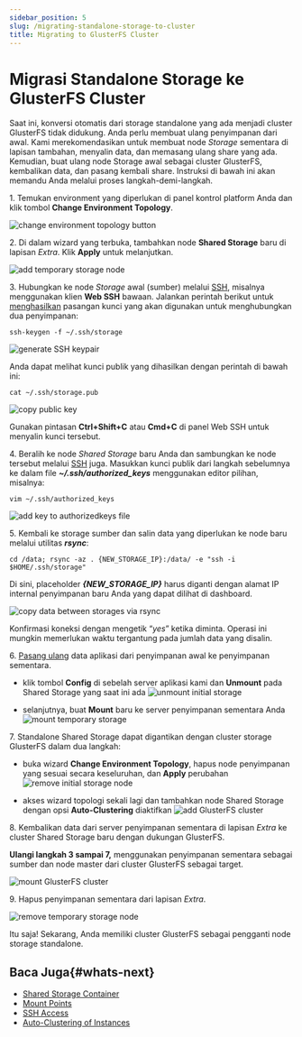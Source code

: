 ```yaml
---
sidebar_position: 5
slug: /migrating-standalone-storage-to-cluster
title: Migrating to GlusterFS Cluster
---
```


# Migrasi Standalone Storage ke GlusterFS Cluster

Saat ini, konversi otomatis dari storage standalone yang ada menjadi cluster GlusterFS tidak didukung. Anda perlu membuat ulang penyimpanan dari awal. Kami merekomendasikan untuk membuat node _Storage_ sementara di lapisan tambahan, menyalin data, dan memasang ulang share yang ada. Kemudian, buat ulang node Storage awal sebagai cluster GlusterFS, kembalikan data, dan pasang kembali share. Instruksi di bawah ini akan memandu Anda melalui proses langkah-demi-langkah.

1\. Temukan environment yang diperlukan di panel kontrol platform Anda dan klik tombol **Change Environment Topology**.

<img src="https://assets.dewacloud.com/dewacloud-docs/data-storage/Migrating%20to%20GlusterFS%20Cluster/01-change-environment-topology-button.png" alt="change environment topology button" max-width="100%"/>

2\. Di dalam wizard yang terbuka, tambahkan node **Shared Storage** baru di lapisan _Extra_. Klik **Apply** untuk melanjutkan.

<img src="https://assets.dewacloud.com/dewacloud-docs/data-storage/Migrating%20to%20GlusterFS%20Cluster/02-add-temporary-storage-node.png" alt="add temporary storage node" max-width="100%"/>

3\. Hubungkan ke node _Storage_ awal (sumber) melalui [SSH](<https://docs.dewacloud.com/docs/ssh-access/>), misalnya menggunakan klien **Web SSH** bawaan. Jalankan perintah berikut untuk [menghasilkan](<https://docs.dewacloud.com/docs/ssh-generate-key/>) pasangan kunci yang akan digunakan untuk menghubungkan dua penyimpanan:

```
ssh-keygen -f ~/.ssh/storage
```

<img src="https://assets.dewacloud.com/dewacloud-docs/data-storage/Migrating%20to%20GlusterFS%20Cluster/03-generate-ssh-keypair.png" alt="generate SSH keypair" max-width="100%"/>

Anda dapat melihat kunci publik yang dihasilkan dengan perintah di bawah ini:

```
cat ~/.ssh/storage.pub
```

<img src="https://assets.dewacloud.com/dewacloud-docs/data-storage/Migrating%20to%20GlusterFS%20Cluster/04-copy-public-key.png" alt="copy public key" max-width="100%"/>

Gunakan pintasan **Ctrl+Shift+С** atau **Сmd+C** di panel Web SSH untuk menyalin kunci tersebut.

4\. Beralih ke node _Shared Storage_ baru Anda dan sambungkan ke node tersebut melalui [SSH](<https://docs.dewacloud.com/docs/ssh-access/>) juga. Masukkan kunci publik dari langkah sebelumnya ke dalam file _**~/.ssh/authorized_keys**_ menggunakan editor pilihan, misalnya:

```
vim ~/.ssh/authorized_keys
```

<img src="https://assets.dewacloud.com/dewacloud-docs/data-storage/Migrating%20to%20GlusterFS%20Cluster/05-add-key-to-authorizedkeys-file.png" alt="add key to authorizedkeys file" max-width="100%"/>

5\. Kembali ke storage sumber dan salin data yang diperlukan ke node baru melalui utilitas _**rsync**_:

```
cd /data; rsync -az . {NEW_STORAGE_IP}:/data/ -e "ssh -i $HOME/.ssh/storage"
```

Di sini, placeholder _**\{NEW_STORAGE_IP\}**_ harus diganti dengan alamat IP internal penyimpanan baru Anda yang dapat dilihat di dashboard.

<img src="https://assets.dewacloud.com/dewacloud-docs/data-storage/Migrating%20to%20GlusterFS%20Cluster/06-copy-data-between-storages-via-rsync.png" alt="copy data between storages via rsync" max-width="100%"/>

Konfirmasi koneksi dengan mengetik “_yes_” ketika diminta. Operasi ini mungkin memerlukan waktu tergantung pada jumlah data yang disalin.

6\. [Pasang ulang](<https://docs.dewacloud.com/docs/mount-points/>) data aplikasi dari penyimpanan awal ke penyimpanan sementara.

  * klik tombol **Config** di sebelah server aplikasi kami dan **Unmount** pada Shared Storage yang saat ini ada <img src="https://assets.dewacloud.com/dewacloud-docs/data-storage/Migrating%20to%20GlusterFS%20Cluster/07-unmount-initial-storage.png" alt="unmount initial storage" max-width="100%"/>

  * selanjutnya, buat **Mount** baru ke server penyimpanan sementara Anda <img src="https://assets.dewacloud.com/dewacloud-docs/data-storage/Migrating%20to%20GlusterFS%20Cluster/08-mount-temporary-storage.png" alt="mount temporary storage" max-width="100%"/>

7\. Standalone Shared Storage dapat digantikan dengan cluster storage GlusterFS dalam dua langkah:

  * buka wizard **Change Environment Topology**, hapus node penyimpanan yang sesuai secara keseluruhan, dan **Apply** perubahan <img src="https://assets.dewacloud.com/dewacloud-docs/data-storage/Migrating%20to%20GlusterFS%20Cluster/09-remove-initial-storage-node.png" alt="remove initial storage node" max-width="100%"/>

  * akses wizard topologi sekali lagi dan tambahkan node Shared Storage dengan opsi **Auto-Clustering** diaktifkan <img src="https://assets.dewacloud.com/dewacloud-docs/data-storage/Migrating%20to%20GlusterFS%20Cluster/10-add-glusterfs-cluster.png" alt="add GlusterFS cluster" max-width="100%"/>

8\. Kembalikan data dari server penyimpanan sementara di lapisan _Extra_ ke cluster Shared Storage baru dengan dukungan GlusterFS.

__Ulangi langkah 3 sampai 7,__ menggunakan penyimpanan sementara sebagai sumber dan node master dari cluster GlusterFS sebagai target.

<img src="https://assets.dewacloud.com/dewacloud-docs/data-storage/Migrating%20to%20GlusterFS%20Cluster/11-mount-glusterfs-cluster.png" alt="mount GlusterFS cluster" max-width="100%"/>

9\. Hapus penyimpanan sementara dari lapisan _Extra_.

<img src="https://assets.dewacloud.com/dewacloud-docs/data-storage/Migrating%20to%20GlusterFS%20Cluster/12-remove-temporary-storage-node.png" alt="remove temporary storage node" max-width="100%"/>

Itu saja! Sekarang, Anda memiliki cluster GlusterFS sebagai pengganti node storage standalone.

## Baca Juga{#whats-next}

  * [Shared Storage Container](<https://docs.dewacloud.com/docs/shared-storage-container/>)
  * [Mount Points](<https://docs.dewacloud.com/docs/mount-points/>)
  * [SSH Access](<https://docs.dewacloud.com/docs/ssh-access/>)
  * [Auto-Clustering of Instances](<https://docs.dewacloud.com/docs/auto-clustering/>)
